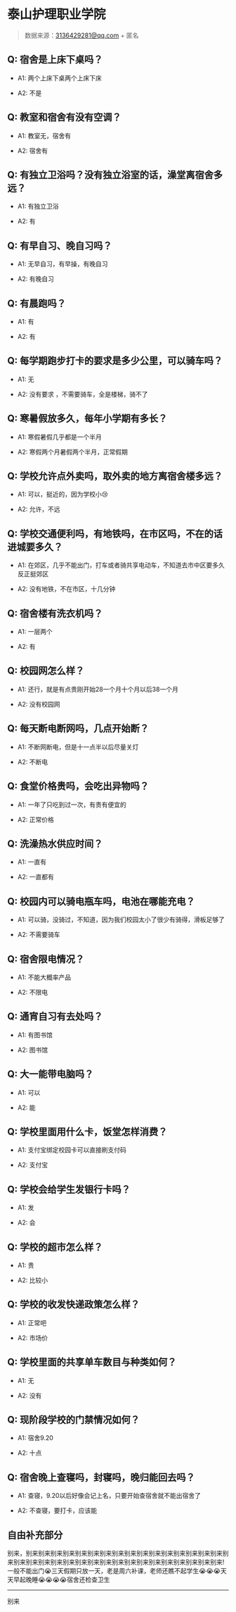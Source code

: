 # 泰山护理职业学院

> 数据来源：3136429281@qq.com + 匿名

## Q: 宿舍是上床下桌吗？

- A1: 两个上床下桌两个上床下床

- A2: 不是

## Q: 教室和宿舍有没有空调？

- A1: 教室无，宿舍有

- A2: 宿舍有

## Q: 有独立卫浴吗？没有独立浴室的话，澡堂离宿舍多远？

- A1: 有独立卫浴

- A2: 有

## Q: 有早自习、晚自习吗？

- A1: 无早自习，有早操，有晚自习

- A2: 有晚自习

## Q: 有晨跑吗？

- A1: 有

- A2: 有

## Q: 每学期跑步打卡的要求是多少公里，可以骑车吗？

- A1: 无

- A2: 没有要求 ，不需要骑车，全是楼梯，骑不了

## Q: 寒暑假放多久，每年小学期有多长？

- A1: 寒假暑假几乎都是一个半月

- A2: 寒假两个月暑假两个半月，正常假期

## Q: 学校允许点外卖吗，取外卖的地方离宿舍楼多远？

- A1: 可以，挺近的，因为学校小😢

- A2: 允许，不远

## Q: 学校交通便利吗，有地铁吗，在市区吗，不在的话进城要多久？

- A1: 在郊区，几乎不能出门，打车或者骑共享电动车，不知道去市中区要多久反正挺郊区

- A2: 没有地铁，不在市区，十几分钟

## Q: 宿舍楼有洗衣机吗？

- A1: 一层两个

- A2: 有

## Q: 校园网怎么样？

- A1: 还行，就是有点贵刚开始28一个月十个月以后38一个月

- A2: 没有校园网

## Q: 每天断电断网吗，几点开始断？

- A1: 不断网断电，但是十一点半以后尽量关灯

- A2: 不断电

## Q: 食堂价格贵吗，会吃出异物吗？

- A1: 一年了只吃到过一次，有贵有便宜的

- A2: 正常价格

## Q: 洗澡热水供应时间？

- A1: 一直有

- A2: 一直都有

## Q: 校园内可以骑电瓶车吗，电池在哪能充电？

- A1: 可以骑，没骑过，不知道，因为我们校园太小了很少有骑得，滑板足够了

- A2: 不需要骑车

## Q: 宿舍限电情况？

- A1: 不能大概率产品

- A2: 不限电

## Q: 通宵自习有去处吗？

- A1: 有图书馆

- A2: 图书馆

## Q: 大一能带电脑吗？

- A1: 可以

- A2: 能

## Q: 学校里面用什么卡，饭堂怎样消费？

- A1: 支付宝绑定校园卡可以直接刷支付码

- A2: 支付宝

## Q: 学校会给学生发银行卡吗？

- A1: 发

- A2: 会

## Q: 学校的超市怎么样？

- A1: 贵

- A2: 比较小

## Q: 学校的收发快递政策怎么样？

- A1: 正常吧

- A2: 市场价

## Q: 学校里面的共享单车数目与种类如何？

- A1: 无

- A2: 没有

## Q: 现阶段学校的门禁情况如何？

- A1: 宿舍9.20

- A2: 十点

## Q: 宿舍晚上查寝吗，封寝吗，晚归能回去吗？

- A1: 查寝，9.20以后好像会记上名，只要开始查宿舍就不能出宿舍了

- A2: 不查寝，要打卡，应该能

## 自由补充部分

别来，别来别来别来别来别来别来别来别来别来别来别来别来别来别来别来别来别来别来别来别来别来别来别来别来别来别来别来别来别来别来别来别来别来别来!一般不能出门😭三天假期只放一天，老是周六补课，老师还瞧不起学生😭😭😭天天早起晚睡😭😭😭😭宿舍还检查卫生

***

别来